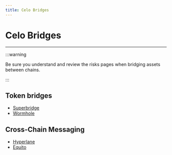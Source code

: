 ```yaml
---
title: Celo Bridges
---
```


# Celo Bridges

---

:::warning

Be sure you understand and review the risks pages when bridging assets between chains.

:::

## Token bridges

- [Superbridge](https://testnets.superbridge.app/celo-testnet)
- [Wormhole](https://wormhole.com/)

## Cross-Chain Messaging

- [Hyperlane](https://hyperlane.xyz/)
- [Equito](https://www.equito.network/) 